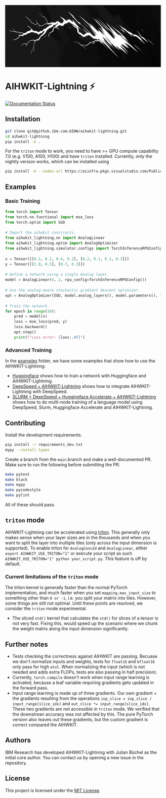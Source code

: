 <img src="docs/assets/cover.png" alt="mamba header image" height="200"/>

# AIHWKIT-Lightning ⚡
[![Documentation Status](https://readthedocs.org/projects/aihwkit_lightning/badge/?version=latest)](https://aihwkit_lightning.readthedocs.io/en/latest/?badge=latest)

## Installation
```bash
git clone git@github.ibm.com:AIHW/aihwkit-lightning.git
cd aihwkit-lightning
pip install -e .
```

For the `triton` mode to work, you need to have >= GPU compute capability 7.0 (e.g. V100, A100, H100) and have `triton` installed.
Currently, only the nightly version works, which can be installed using
```bash
pip install -U --index-url https://aiinfra.pkgs.visualstudio.com/PublicPackages/_packaging/Triton-Nightly/pypi/simple/ triton-nightly
```

## Examples

### Basic Training
```python
from torch import Tensor
from torch.nn.functional import mse_loss
from torch.optim import SGD

# Import the aihwkit constructs.
from aihwkit_lightning.nn import AnalogLinear
from aihwkit_lightning.optim import AnalogOptimizer
from aihwkit_lightning.simulator.configs import TorchInferenceRPUConfig

x = Tensor([[0.1, 0.2, 0.4, 0.3], [0.2, 0.1, 0.1, 0.3]])
y = Tensor([[1.0, 0.5], [0.7, 0.3]])

# Define a network using a single Analog layer.
model = AnalogLinear(4, 2, rpu_config=TorchInferenceRPUConfig())

# Use the analog-aware stochastic gradient descent optimizer.
opt = AnalogOptimizer(SGD, model.analog_layers(), model.parameters(), lr=0.01)

# Train the network.
for epoch in range(10):
    pred = model(x)
    loss = mse_loss(pred, y)
    loss.backward()
    opt.step()
    print(f"Loss error: {loss:.4f}")
```

### Advanced Training

In the [examples] folder, we have some examples that show how to use the AIHWKIT-Lightning:
- [Huggingface] shows how to train a network with Huggingface and AIHWKIT-Lightning.
- [DeepSpeed + AIHWKIT-Lightning] shows how to integrate AIHWKIT-Lightning with DeepSpeed.
- [SLURM + DeepSpeed + Huggingface Accelerate + AIHWKIT-Lightning] shows how to do multi-node training of a language model using DeepSpeed, Slurm, Huggingface Accelerate and AIHWKIT-Lightning.

## Contributing
Install the development requirements.
```bash
pip install -r requirements_dev.txt
mypy --install-types
```
Create a branch from the `main` branch and make a well-documented PR. Make sure to run the following before submitting the PR:
```bash
make pytest
make black
make mypy
make pycodestyle
make pylint
```
All of these should pass.

## `triton` mode
AIHWKIT-Lightning can be accelerated using [triton](https://triton-lang.org/main/index.html). This generally only makes sense when your layer sizes are in the thousands and when you want to split the layer into multiple tiles (only across the input dimension is supported).
To enable triton for `AnalogConv2d` and `AnalogLinear`, either `export AIHWKIT_USE_TRITON="1"` or execute your script as such `AIHWKIT_USE_TRITON="1" python your_script.py`. This feature is off by default.

### Current limitations of the `triton` mode
The triton kernel is generally faster than the normal PyTorch implementation, and much faster when you set `mapping.max_input_size` to something other than `0 or -1`, i.e. you split your matrix into tiles.
However, some things are still not optimal. Until these points are resolved, we consider the `triton` mode experimental.

- The sliced `std()` kernel that calculates the `std()` for slices of a tensor is not very fast. Fixing this, would speed up the scenario where we chunk the weight matrix along the input dimension significantly.


## Further notes
- Tests checking the correctness against AIHWKIT are passing. Becuase we don't normalize inputs and weights, tests for `float16` and `bfloat16` only pass for high `atol`. When normalizing the input (which is not needed and adds extra FLOPs, tests are also passing in half precision).
- Currently, `torch.compile` doesn't work when input range learning is activated, because a leaf variable requiring gradients gets updated in the forward pass.
- Input range learning is made up of three gradients. Our own gradient + the gradients resulting from the operations `inp_slice = inp_slice / input_range[slice_idx]` and `out_slice *= input_range[slice_idx]`. These two gradients are not accessible in `triton` mode. We verified that the downstrean accuracy was not affected by this. The pure PyTorch version also leaves out these gradients, but the custom gradient is correct compared the AIHWKIT.


## Authors
IBM Research has developed AIHWKIT-Lightning with Julian Büchel as the initial core author.
You can contact us by opening a new issue in the repository.


## License
This project is licensed under the [MIT License].

[MIT License]: LICENSE.txt
[examples]: examples/
[Huggingface]: examples/basic_huggingface/test_huggingface.py
[SLURM + DeepSpeed + Huggingface Accelerate + AIHWKIT-Lightning]: examples/deepspeed_and_huggingface/
[DeepSpeed + AIHWKIT-Lightning]: examples/deepspeed_cifar10
